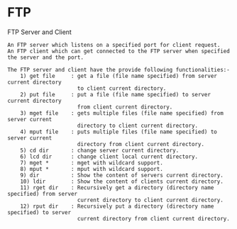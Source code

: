FTP
===

FTP Server and Client

    An FTP server which listens on a specified port for client request.
    An FTP client which can get connected to the FTP server when specified the server and the port.

    The FTP server and client have the provide following functionalities:-
        1) get file     : get a file (file name specified) from server current directory 
                          to client current directory.
        2) put file     : put a file (file name specified) to server current directory 
                          from client current directory.
        3) mget file    : gets multiple files (file name specified) from server current 
                          directory to client current directory.
        4) mput file    : puts multiple files (file name specified) to server current 
                          directory from client current directory.
        5) cd dir       : change server current directory.
        6) lcd dir      : change client local current directory.
        7) mget *       : mget with wildcard support.
        8) mput *       : mput with wildcard support.
        9) dir          : Show the content of servers current directory.
        10) ldir        : Show the content of clients current directory.
        11) rget dir    : Recursively get a directory (directory name specified) from server
                          current directory to client current directory.
        12) rput dir    : Recursively put a directory (directory name specified) to server
                          current directory from client current directory.

